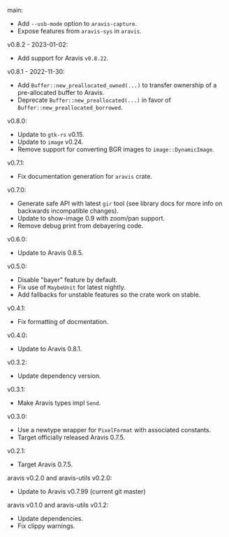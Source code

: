 main:
  * Add `--usb-mode` option to `aravis-capture`.
  * Expose features from `aravis-sys` in `aravis`.

v0.8.2 - 2023-01-02:
  * Add support for Aravis `v0.8.22`.

v0.8.1 - 2022-11-30:
  * Add `Buffer::new_preallocated_owned(...)` to transfer ownership of a pre-allocated buffer to Aravis.
  * Deprecate `Buffer::new_preallocated(...)` in favor of `Buffer::new_preallocated_borrowed`.

v0.8.0:
  * Update to `gtk-rs` v0.15.
  * Update to `image` v0.24.
  * Remove support for converting BGR images to `image::DynamicImage`.

v0.7.1:
  * Fix documentation generation for `aravis` crate.

v0.7.0:
  * Generate safe API with latest `gir` tool (see library docs for more info on backwards incompatible changes).
  * Update to show-image 0.9 with zoom/pan support.
  * Remove debug print from debayering code.

v0.6.0:
  * Update to Aravis 0.8.5.

v0.5.0:
  * Disable "bayer" feature by default.
  * Fix use of `MaybeUnit` for latest nightly.
  * Add fallbacks for unstable features so the crate work on stable.

v0.4.1:
  * Fix formatting of docmentation.

v0.4.0:
  * Update to Aravis 0.8.1.

v0.3.2:
  * Update dependency version.

v0.3.1:
  * Make Aravis types impl `Send`.

v0.3.0:
  * Use a newtype wrapper for `PixelFormat` with associated constants.
  * Target officially released Aravis 0.7.5.

v0.2.1:
  * Target Aravis 0.7.5.

aravis v0.2.0 and aravis-utils v0.2.0:
  * Update to Aravis v0.7.99 (current git master)

aravis v0.1.0 and aravis-utils v0.1.2:
  * Update dependencies.
  * Fix clippy warnings.
